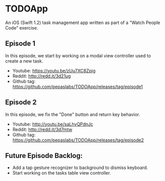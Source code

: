 # TODOApp
An iOS (Swift 1.2) task management app written as part of a "Watch People Code" exercise.

## Episode 1
In this episode, we start by working on a modal view controller used to create a new task.
* Youtube: https://youtu.be/zUu7XC8Zpig
* Reddit: http://redd.it/3d21ug
* Github tag: https://github.com/pepaslabs/TODOApp/releases/tag/episode1

## Episode 2
In this episode, we fix the "Done" button and return key behavior.
* Youtube: http://youtu.be/saLhvQPdnJc 
* Reddit: http://redd.it/3d7mtw
* Github tag: https://github.com/pepaslabs/TODOApp/releases/tag/episode2

## Future Episode Backlog:
* Add a tap gesture recognizer to background to dismiss keyboard.
* Start working on the tasks table view controller.
